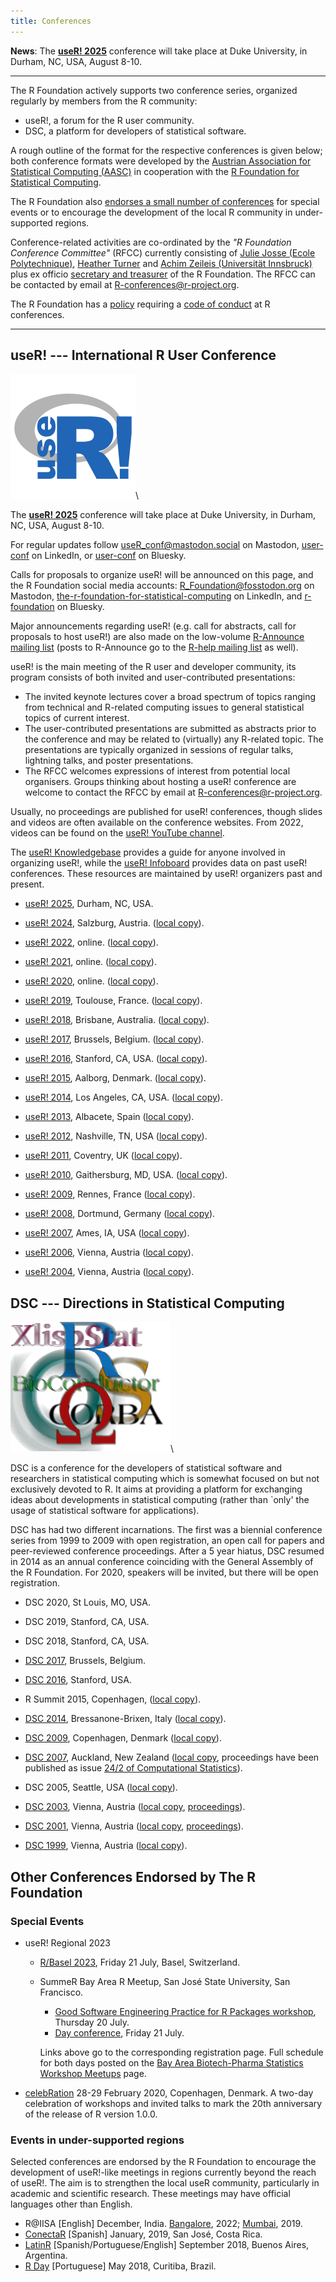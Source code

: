 ```yaml
---
title: Conferences
---
```


**News**: The [**useR! 2025**](https://user2025.r-project.org) conference will take place at Duke University, in Durham, NC, USA, August 8-10. 

------------

The R Foundation actively supports two conference series, organized regularly by members from the R community:

* useR!, a forum for the R user community.
* DSC, a platform for developers of statistical software.

A rough outline of the format for the respective conferences is given below; both conference formats were developed by the [Austrian Association for Statistical Computing (AASC)](https://statmath.wu.ac.at/AASC/) in cooperation with the [R Foundation for Statistical Computing](https://www.r-project.org/foundation/).

The R Foundation also [endorses a small number of conferences](#other-conferences-endorsed-by-the-r-foundation) for special events or to encourage the development of the local R community in under-supported regions.

Conference-related activities are co-ordinated by the *"R Foundation Conference Committee"* (RFCC) currently consisting of
[Julie Josse (Ecole Polytechnique)](https://juliejosse.com/), [Heather Turner](https://www.heatherturner.net/) and [Achim Zeileis (Universität Innsbruck)](https://www.zeileis.org/) plus ex officio [secretary and treasurer](foundation/board.html) of the R Foundation. The RFCC can be contacted by email at <R-conferences@r-project.org>.

The R Foundation has a [policy](/coc-policy.html) requiring a [code of conduct](/coc.html) at R conferences.

------------

## useR! --- International R User Conference

![useR logo](useR.png)\

The [**useR! 2025**](https://user2025.r-project.org) conference will take place at Duke University, in Durham, NC, USA, August 8-10. 

For regular updates follow [useR_conf@mastodon.social](https://mastodon.social/@useR_conf) on Mastodon, [user-conf](https://www.linkedin.com/company/user-conf/) on LinkedIn, or [user-conf](https://bsky.app/profile/user-conf.bsky.social) on Bluesky.

<!-- We are not currently seeking hosts or organizers for future useR! conferences. -->
<!--**A [call for proposals](useR_2023_call.html) is open to host a hybrid useR! conference in 2023 or 2024**. Deadline for outline proposals: **Wednesday 30 November 2022**.-->

Calls for proposals to organize useR! will be announced on this page, and the R Foundation social media accounts: [R_Foundation@fosstodon.org](https://fosstodon.org/@R_Foundation) on Mastodon, [the-r-foundation-for-statistical-computing](https://www.linkedin.com/company/the-r-foundation-for-statistical-computing/) on LinkedIn, and [r-foundation](https://bsky.app/profile/r-foundation.bsky.social) on Bluesky. 

Major announcements regarding useR! (e.g. call for abstracts, call for proposals to host useR!) are also made on the low-volume [R-Announce mailing list](https://stat.ethz.ch/mailman/listinfo/r-announce) (posts to R-Announce go to the [R-help mailing list](https://stat.ethz.ch/mailman/listinfo/r-help) as well).

useR! is the main meeting of the R user and developer community, its program consists of both invited and user-contributed presentations:

-   The invited keynote lectures cover a broad spectrum of topics ranging from technical and R-related computing issues to general statistical topics of current interest.
-   The user-contributed presentations are submitted as abstracts prior to the conference and may be related to (virtually) any R-related topic. The presentations are typically organized in sessions of regular talks, lightning talks, and poster presentations.
-   The RFCC welcomes expressions of interest from potential local organisers. Groups thinking about hosting a useR! conference are welcome to contact the RFCC by email at <R-conferences@r-project.org>.

Usually, no proceedings are published for useR! conferences, though slides and videos are often available on the conference websites. From 2022, videos can be found on the [useR! YouTube channel](https://www.youtube.com/c/useRConference_global).

The [useR! Knowledgebase](https://rconf.gitlab.io/userknowledgebase/main/) provides a guide for anyone involved in organizing useR!, while the [useR! Infoboard](https://rconf.gitlab.io/userinfoboard/) provides data on past useR! conferences. These resources are maintained by useR! organizers past and present.

<!-- NB: Not in SVN: Rather server-side "rewrites" and server-only copies : -->

* [useR! 2025](https://user2025.r-project.org/), Durham, NC, USA.

* [useR! 2024](https://user2024.r-project.org/), Salzburg, Austria.
  ([local copy](https://www.r-project.org/conferences/useR-2024/)).

* [useR! 2022](https://user2022.r-project.org/), online.
  ([local copy](https://www.r-project.org/conferences/useR-2022/)).

* [useR! 2021](https://user2021.r-project.org/), online.
  ([local copy](https://www.r-project.org/conferences/useR-2021/)).

* [useR! 2020](https://user2020.r-project.org/), online.
  ([local copy](https://www.r-project.org/conferences/useR-2020/)).

* [useR! 2019](https://user2019.r-project.org/), Toulouse, France.
  ([local copy](https://www.r-project.org/conferences/useR-2019/)).

* [useR! 2018](https://user2018.r-project.org/), Brisbane, Australia.
  ([local copy](https://www.r-project.org/conferences/useR-2018/)).

* [useR! 2017](https://www.r-project.org/conferences/useR-2017//), Brussels, Belgium.
  ([local copy](https://www.r-project.org/conferences/useR-2017/)).

* [useR! 2016](https://user2016.r-project.org/), Stanford, CA, USA.
  ([local copy](https://www.r-project.org/conferences/useR-2016/)).

* [useR! 2015](https://user2015.math.aau.dk/), Aalborg, Denmark.
  ([local copy](https://www.r-project.org/conferences/useR-2015/)).

* [useR! 2014](https://user2014.r-project.org/), Los Angeles, CA, USA.
  ([local copy](https://www.r-project.org/conferences/useR-2014/)).

* [useR! 2013](http://www.edii.uclm.es/~useR-2013/), Albacete, Spain
  ([local copy](https://www.r-project.org/conferences/useR-2013/)).

* [useR! 2012](https://biostat.app.vumc.org/wiki/Main/UseR-2012), Nashville, TN, USA
  ([local copy](https://www.r-project.org/conferences/useR-2012/)).

* [useR! 2011](https://user2011.r-project.org/), Coventry, UK
  ([local copy](https://www.r-project.org/conferences/useR-2011/)).

* [useR! 2010](https://user2010.org/), Gaithersburg, MD, USA.
  ([local copy](https://www.r-project.org/conferences/useR-2010/)).

* [useR! 2009](http://math.agrocampus-ouest.fr/infoglueDeliverLive/evenements/useR2009/),
  Rennes, France ([local copy](https://www.r-project.org/conferences/useR-2009/)).

* [useR! 2008](https://www.statistik.uni-dortmund.de/useR-2008/), Dortmund, Germany
  ([local copy](https://www.r-project.org/conferences/useR-2008/)).

* [useR! 2007](https://www.r-project.org/conferences/useR-2007//), Ames, IA, USA
  ([local copy](https://www.r-project.org/conferences/useR-2007/)).

* [useR! 2006](https://www.r-project.org/conferences/useR-2006//), Vienna, Austria
  ([local copy](https://www.r-project.org/conferences/useR-2006/)).

* [useR! 2004](http://www.ci.tuwien.ac.at/Conferences/useR-2004/), Vienna, Austria
  ([local copy](https://www.r-project.org/conferences/useR-2004/)).

## DSC --- Directions in Statistical Computing

![DSC logo](dsc.png)\

DSC is a conference for the developers of statistical software and researchers in statistical computing which is somewhat focused on but not exclusively devoted to R. It aims at providing a platform for exchanging ideas about developments in statistical computing (rather than \`only' the usage of statistical software for applications).

DSC has had two different incarnations. The first was a biennial conference series from 1999 to 2009 with open registration, an open call for papers and peer-reviewed conference proceedings. After a 5 year hiatus, DSC resumed in 2014 as an annual conference coinciding with the General Assembly of the R Foundation. For 2020, speakers will be invited, but there will be open registration.

* DSC 2020, St Louis, MO, USA.

* DSC 2019, Stanford, CA, USA.

* DSC 2018, Stanford, CA, USA.

* [DSC 2017](/dsc/2017), Brussels, Belgium.

* [DSC 2016](/dsc/2016), Stanford, USA.

* R Summit 2015, Copenhagen, 
  ([local copy](https://www.r-project.org/conferences/rsummit-2015/rsummit2015.html)).

* [DSC 2014](https://www.huber.embl.de/dsc/), Bressanone-Brixen, Italy
  ([local copy](https://www.r-project.org/conferences/DSC-2014/)).

* [DSC 2009](https://www.r-project.org/DSC-2009/), Copenhagen, Denmark
  ([local copy](https://www.r-project.org/conferences/DSC-2009/)).

* [DSC 2007](https://www.stat.auckland.ac.nz/dsc-2007/), Auckland, New Zealand
  ([local copy](https://www.r-project.org/conferences/DSC-2007/), proceedings have
  been published as issue
  [24/2 of Computational Statistics](https://link.springer.com/journal/180/volumes-and-issues/24-2)).

* DSC 2005, Seattle, USA
  ([local copy](https://www.r-project.org/conferences/DSC-2005/)).

* [DSC 2003](http://www.ci.tuwien.ac.at/Conferences/DSC-2003/), Vienna, Austria
  ([local copy](https://www.r-project.org/conferences/DSC-2003/),
  [proceedings](https://www.r-project.org/conferences/DSC-2003//Proceedings/index.html)).

* [DSC 2001](http://www.ci.tuwien.ac.at/Conferences/DSC-2001/), Vienna, Austria
  ([local copy](https://www.r-project.org/conferences/DSC-2001/),
  [proceedings](https://www.r-project.org/conferences/DSC-2001//Proceedings/index.html)).

* [DSC 1999](http://www.ci.tuwien.ac.at/Conferences/DSC-1999/), Vienna, Austria
  ([local copy](https://www.r-project.org/conferences/DSC-1999/)).

##  Other Conferences Endorsed by The R Foundation

### Special Events

* useR! Regional 2023
    * [R/Basel 2023](https://user-regional-2023.gitlab.io/basel/), Friday 21 July, Basel, Switzerland.
    * SummeR Bay Area R Meetup, San José State University, San Francisco. 
        * [Good Software Engineering Practice for R Packages workshop](https://bbsw-tickets.ticketleap.com/summer-r-day1/), Thursday 20 July.
        * [Day conference](https://bbsw-tickets.ticketleap.com/summer-r-day2/), Friday 21 July.
        
      Links above go to the corresponding registration page. Full schedule for both days posted on the [Bay Area Biotech-Pharma Statistics Workshop Meetups](https://www.bbsw.org/meetup-events) page.
* [celebRation](https://biostatistics.dk/celebration2020/) 28-29 February 2020, Copenhagen, Denmark. A two-day celebration of workshops and invited talks to mark the 20th anniversary of the release of R version 1.0.0.

### Events in under-supported regions

Selected conferences are endorsed by the R Foundation to encourage the development of useR!-like meetings in regions currently beyond the reach of useR!. The aim is to strengthen the local useR community, particularly in academic and scientific research. These meetings may have official languages other than English.

* R@IISA [English] December, India. [Bangalore](https://r-iisa2022.rbind.io/), 2022; [Mumbai](https://r-iisa2019.rbind.io/), 2019.
* [ConectaR](https://www.conectar2019.org) [Spanish] January, 2019, San José, Costa Rica.
* [LatinR](http://47jaiio.sadio.org.ar/index.php?q=node/125) [Spanish/Portuguese/English] September 2018, Buenos Aires, Argentina.
* [R Day](http://rday.leg.ufpr.br/) [Portuguese] May 2018, Curitiba, Brazil.

